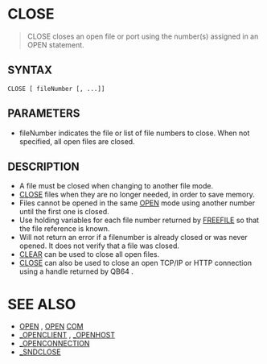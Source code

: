 # CLOSE
> CLOSE closes an open file or port using the number(s) assigned in an OPEN statement.

## SYNTAX
`CLOSE [ fileNumber [, ...]]`

## PARAMETERS
* fileNumber indicates the file or list of file numbers to close. When not specified, all open files are closed.


## DESCRIPTION
* A file must be closed when changing to another file mode.
* [CLOSE](CLOSE.md) files when they are no longer needed, in order to save memory.
* Files cannot be opened in the same [OPEN](OPEN.md) mode using another number until the first one is closed.
* Use holding variables for each file number returned by [FREEFILE](FREEFILE.md) so that the file reference is known.
* Will not return an error if a filenumber is already closed or was never opened. It does not verify that a file was closed.
* [CLEAR](CLEAR.md) can be used to close all open files.
* [CLOSE](CLOSE.md) can also be used to close an open TCP/IP or HTTP connection using a handle returned by QB64 .


# SEE ALSO
* [OPEN](OPEN.md) , [OPEN](OPEN.md) [COM](COM.md)
* [_OPENCLIENT](_OPENCLIENT.md) , [_OPENHOST](_OPENHOST.md)
* [_OPENCONNECTION](_OPENCONNECTION.md)
* [_SNDCLOSE](_SNDCLOSE.md)

